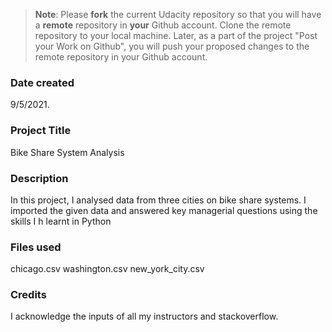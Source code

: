 >**Note**: Please **fork** the current Udacity repository so that you will have a **remote** repository in **your** Github account. Clone the remote repository to your local machine. Later, as a part of the project "Post your Work on Github", you will push your proposed changes to the remote repository in your Github account.

### Date created
9/5/2021.

### Project Title
Bike Share System Analysis

### Description
In this project, I analysed data from three cities on bike share systems. I imported the given data and answered key managerial questions using the skills I h
learnt in Python

### Files used
chicago.csv
washington.csv
new_york_city.csv

### Credits
I acknowledge the inputs of all my instructors and stackoverflow.

